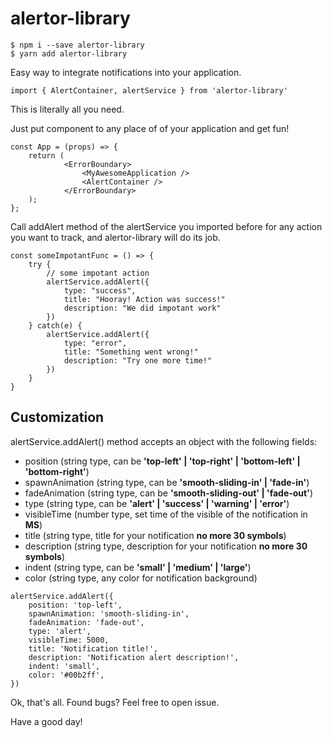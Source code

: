 # alertor-library

```
$ npm i --save alertor-library
$ yarn add alertor-library
```

Easy way to integrate notifications into your application.

```
import { AlertContainer, alertService } from 'alertor-library'
```

This is literally all you need.

Just put <Alert Portal /> component to any place of of your application and get fun!

```
const App = (props) => {
    return (
            <ErrorBoundary>
                <MyAwesomeApplication />
                <AlertContainer />
            </ErrorBoundary>
    );
};
```

Call addAlert method of the alertService you imported before for any action you want to track, and alertor-library will do its job.

```
const someImpotantFunc = () => {
    try {
        // some impotant action
        alertService.addAlert({
            type: "success",
            title: "Hooray! Action was success!"
            description: "We did impotant work"
        })
    } catch(e) {
        alertService.addAlert({
            type: "error",
            title: "Something went wrong!"
            description: "Try one more time!"
        })
    }
}
```

## Customization

alertService.addAlert() method accepts an object with the following fields:

-   position (string type, can be **'top-left' | 'top-right' | 'bottom-left' | 'bottom-right'**)
-   spawnAnimation (string type, can be **'smooth-sliding-in' | 'fade-in'**)
-   fadeAnimation (string type, can be **'smooth-sliding-out' | 'fade-out'**)
-   type (string type, can be **'alert' | 'success' | 'warning' | 'error'**)
-   visibleTime (number type, set time of the visible of the notification in **MS**)
-   title (string type, title for your notification **no more 30 symbols**)
-   description (string type, description for your notification **no more 30 symbols**)
-   indent (string type, can be **'small' | 'medium' | 'large'**)
-   color (string type, any color for notification background)

```
alertService.addAlert({
    position: 'top-left',
    spawnAnimation: 'smooth-sliding-in',
    fadeAnimation: 'fade-out',
    type: 'alert',
    visibleTime: 5000,
    title: 'Notification title!',
    description: 'Notification alert description!',
    indent: 'small',
    color: '#00b2ff',
})
```

Ok, that's all. Found bugs? Feel free to open issue.

Have a good day!
